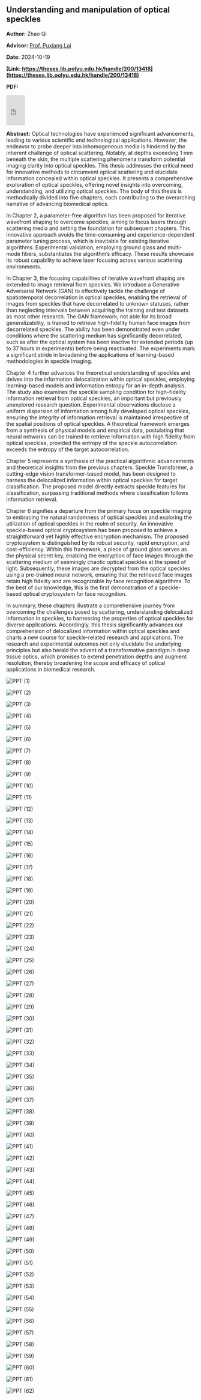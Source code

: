 ## Understanding and manipulation of optical speckles

**Author:**  Zhao Qi

**Advisor:** [Prof. Puxiang Lai](https://www.polyu.edu.hk/bme/people/academic-and-teaching-staff/prof-puxiang-lai/) 

**Date:** 2024-10-19

**[Link: https://theses.lib.polyu.edu.hk/handle/200/13418](https://theses.lib.polyu.edu.hk/handle/200/13418)**

<strong>PDF:</strong>
<iframe src="https://863zq.github.io/Publication/PolyU%20Lib%207839-Zhao%20Qi.pdf"
        width="10%" height="80px" style="border:none;">
</iframe>

**Abstract:** Optical technologies have experienced significant advancements, leading to various scientific and technological applications. However, the endeavor to probe deeper into inhomogeneous media is hindered by the inherent challenge of optical scattering. Notably, at depths exceeding 1 mm beneath the skin, the multiple scattering phenomena transform potential imaging clarity into optical speckles. This thesis addresses the critical need for innovative methods to circumvent optical scattering and elucidate information concealed within optical speckles. It presents a comprehensive exploration of optical speckles, offering novel insights into overcoming, understanding, and utilizing optical speckles. The body of this thesis is methodically divided into five chapters, each contributing to the overarching narrative of advancing biomedical optics.

In Chapter 2, a parameter-free algorithm has been proposed for iterative wavefront shaping to overcome speckles, aiming to focus lasers through scattering media and setting the foundation for subsequent chapters. This innovative approach avoids the time-consuming and experience-dependent parameter tuning process, which is inevitable for existing iterative algorithms. Experimental validation, employing ground glass and multi-mode fibers, substantiates the algorithm’s efficacy. These results showcase its robust capability to achieve laser focusing across various scattering environments.

In Chapter 3, the focusing capabilities of iterative wavefront shaping are extended to image retrieval from speckles. We introduce a Generative Adversarial Network (GAN) to effectively tackle the challenge of spatiotemporal decorrelation in optical speckles, enabling the retrieval of images from speckles that have decorrelated to unknown statuses, rather than neglecting intervals between acquiring the training and test datasets as most other research. The GAN framework, not able for its broad generalizability, is trained to retrieve high-fidelity human face images from decorrelated speckles. The ability has been demonstrated even under conditions where the scattering medium has significantly decorrelated, such as after the optical system has been inactive for extended periods (up to 37 hours in experiments) before being reactivated. The experiments mark a significant stride in broadening the applications of learning-based methodologies in speckle imaging.

Chapter 4 further advances the theoretical understanding of speckles and delves into the information delocalization within optical speckles, employing learning-based models and information entropy for an in-depth analysis. The study also examines the speckle sampling condition for high-fidelity information retrieval from optical speckles, an important but previously unexplored research question. Experimental observations disclose a uniform dispersion of information among fully developed optical speckles, ensuring the integrity of information retrieval is maintained irrespective of the spatial positions of optical speckles. A theoretical framework emerges from a synthesis of physical models and empirical data, postulating that neural networks can be trained to retrieve information with high fidelity from optical speckles, provided the entropy of the speckle autocorrelation exceeds the entropy of the target autocorrelation.

Chapter 5 represents a synthesis of the practical algorithmic advancements and theoretical insights from the previous chapters. Speckle Transformer, a cutting-edge vision transformer-based model, has been designed to harness the delocalized information within optical speckles for target classification. The proposed model directly extracts speckle features for classification, surpassing traditional methods where classification follows information retrieval.

Chapter 6 signifies a departure from the primary focus on speckle imaging to embracing the natural randomness of optical speckles and exploring the utilization of optical speckles in the realm of security. An innovative speckle-based optical cryptosystem has been proposed to achieve a straightforward yet highly effective encryption mechanism. The proposed cryptosystem is distinguished by its robust security, rapid encryption, and cost-efficiency. Within this framework, a piece of ground glass serves as the physical secret key, enabling the encryption of face images through the scattering medium of seemingly chaotic optical speckles at the speed of light. Subsequently, these images are decrypted from the optical speckles using a pre-trained neural network, ensuring that the retrieved face images retain high fidelity and are recognizable by face recognition algorithms. To the best of our knowledge, this is the first demonstration of a speckle-based optical cryptosystem for face recognition.

In summary, these chapters illustrate a comprehensive journey from overcoming the challenges posed by scattering, understanding delocalized information in speckles, to harnessing the properties of optical speckles for diverse applications. Accordingly, this thesis significantly advances our comprehension of delocalized information within optical speckles and charts a new course for speckle-related research and applications. The research and experimental outcomes not only elucidate the underlying principles but also herald the advent of a transformative paradigm in deep tissue optics, which promises to extend penetration depths and augment resolution, thereby broadening the scope and efficacy of optical applications in biomedical research.


![PPT (1)](/Publication/PhD_thesis/PPT%20(1).JPG)

![PPT (2)](/Publication/PhD_thesis/PPT%20(2).JPG)

![PPT (3)](/Publication/PhD_thesis/PPT%20(3).JPG)

![PPT (4)](/Publication/PhD_thesis/PPT%20(4).JPG)

![PPT (5)](/Publication/PhD_thesis/PPT%20(5).JPG)

![PPT (6)](/Publication/PhD_thesis/PPT%20(6).JPG)

![PPT (7)](/Publication/PhD_thesis/PPT%20(7).JPG)

![PPT (8)](/Publication/PhD_thesis/PPT%20(8).JPG)

![PPT (9)](/Publication/PhD_thesis/PPT%20(9).JPG)

![PPT (10)](/Publication/PhD_thesis/PPT%20(10).JPG)

![PPT (11)](/Publication/PhD_thesis/PPT%20(11).JPG)

![PPT (12)](/Publication/PhD_thesis/PPT%20(12).JPG)

![PPT (13)](/Publication/PhD_thesis/PPT%20(13).JPG)

![PPT (14)](/Publication/PhD_thesis/PPT%20(14).JPG)

![PPT (15)](/Publication/PhD_thesis/PPT%20(15).JPG)

![PPT (16)](/Publication/PhD_thesis/PPT%20(16).JPG)

![PPT (17)](/Publication/PhD_thesis/PPT%20(17).JPG)

![PPT (18)](/Publication/PhD_thesis/PPT%20(18).JPG)

![PPT (19)](/Publication/PhD_thesis/PPT%20(19).JPG)

![PPT (20)](/Publication/PhD_thesis/PPT%20(20).JPG)

![PPT (21)](/Publication/PhD_thesis/PPT%20(21).JPG)

![PPT (22)](/Publication/PhD_thesis/PPT%20(22).JPG)

![PPT (23)](/Publication/PhD_thesis/PPT%20(23).JPG)

![PPT (24)](/Publication/PhD_thesis/PPT%20(24).JPG)

![PPT (25)](/Publication/PhD_thesis/PPT%20(25).JPG)

![PPT (26)](/Publication/PhD_thesis/PPT%20(26).JPG)

![PPT (27)](/Publication/PhD_thesis/PPT%20(27).JPG)

![PPT (28)](/Publication/PhD_thesis/PPT%20(28).JPG)

![PPT (29)](/Publication/PhD_thesis/PPT%20(29).JPG)

![PPT (30)](/Publication/PhD_thesis/PPT%20(30).JPG)

![PPT (31)](/Publication/PhD_thesis/PPT%20(31).JPG)

![PPT (32)](/Publication/PhD_thesis/PPT%20(32).JPG)

![PPT (33)](/Publication/PhD_thesis/PPT%20(33).JPG)

![PPT (34)](/Publication/PhD_thesis/PPT%20(34).JPG)

![PPT (35)](/Publication/PhD_thesis/PPT%20(35).JPG)

![PPT (36)](/Publication/PhD_thesis/PPT%20(36).JPG)

![PPT (37)](/Publication/PhD_thesis/PPT%20(37).JPG)

![PPT (38)](/Publication/PhD_thesis/PPT%20(38).JPG)

![PPT (39)](/Publication/PhD_thesis/PPT%20(39).JPG)

![PPT (40)](/Publication/PhD_thesis/PPT%20(40).JPG)

![PPT (41)](/Publication/PhD_thesis/PPT%20(41).JPG)

![PPT (42)](/Publication/PhD_thesis/PPT%20(42).JPG)

![PPT (43)](/Publication/PhD_thesis/PPT%20(43).JPG)

![PPT (44)](/Publication/PhD_thesis/PPT%20(44).JPG)

![PPT (45)](/Publication/PhD_thesis/PPT%20(45).JPG)

![PPT (46)](/Publication/PhD_thesis/PPT%20(46).JPG)

![PPT (47)](/Publication/PhD_thesis/PPT%20(47).JPG)

![PPT (48)](/Publication/PhD_thesis/PPT%20(48).JPG)

![PPT (49)](/Publication/PhD_thesis/PPT%20(49).JPG)

![PPT (50)](/Publication/PhD_thesis/PPT%20(50).JPG)

![PPT (51)](/Publication/PhD_thesis/PPT%20(51).JPG)

![PPT (52)](/Publication/PhD_thesis/PPT%20(52).JPG)

![PPT (53)](/Publication/PhD_thesis/PPT%20(53).JPG)

![PPT (54)](/Publication/PhD_thesis/PPT%20(54).JPG)

![PPT (55)](/Publication/PhD_thesis/PPT%20(55).JPG)

![PPT (56)](/Publication/PhD_thesis/PPT%20(56).JPG)

![PPT (57)](/Publication/PhD_thesis/PPT%20(57).JPG)

![PPT (58)](/Publication/PhD_thesis/PPT%20(58).JPG)

![PPT (59)](/Publication/PhD_thesis/PPT%20(59).JPG)

![PPT (60)](/Publication/PhD_thesis/PPT%20(60).JPG)

![PPT (61)](/Publication/PhD_thesis/PPT%20(61).JPG)

![PPT (62)](/Publication/PhD_thesis/PPT%20(62).JPG)


